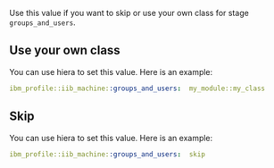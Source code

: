 Use this value if you want to skip or use your own class for stage `groups_and_users`.

## Use your own class

You can use hiera to set this value. Here is an example:

```yaml
ibm_profile::iib_machine::groups_and_users:  my_module::my_class
```

## Skip

You can use hiera to set this value. Here is an example:

```yaml
ibm_profile::iib_machine::groups_and_users:  skip
```